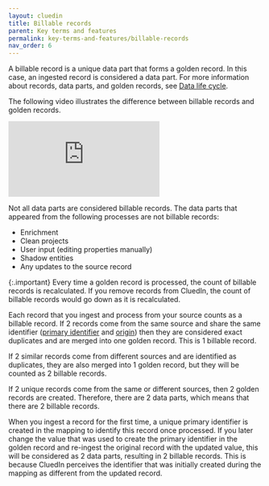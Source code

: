 ```yaml
---
layout: cluedin
title: Billable records
parent: Key terms and features
permalink: key-terms-and-features/billable-records
nav_order: 6
---
```


A billable record is a unique data part that forms a golden record. In this case, an ingested record is considered a data part. For more information about records, data parts, and golden records, see [Data life cycle](/key-terms-and-features/data-life-cycle).

The following video illustrates the difference between billable records and golden records.

<div class="videoFrame">
<iframe src="https://player.vimeo.com/video/928817481?badge=0&amp;autopause=0&amp;player_id=0&amp;app_id=58479" frameborder="0" allow="autoplay; fullscreen; picture-in-picture" title="billable-records-1"></iframe>
</div>

Not all data parts are considered billable records. The data parts that appeared from the following processes are not billable records:

- Enrichment
- Clean projects
- User input (editing properties manually)
- Shadow entities
- Any updates to the source record

{:.important}
Every time a golden record is processed, the count of billable records is recalculated. If you remove records from CluedIn, the count of billable records would go down as it is recalculated.

Each record that you ingest and process from your source counts as a billable record. If 2 records come from the same source and share the same identifier ([primary identifier](/key-terms-and-features/entity-codes) and [origin](/key-terms-and-features/origin)) then they are considered exact duplicates and are merged into one golden record. This is 1 billable record.

If 2 similar records come from different sources and are identified as duplicates, they are also merged into 1 golden record, but they will be counted as 2 billable records.

If 2 unique records come from the same or different sources, then 2 golden records are created. Therefore, there are 2 data parts, which means that there are 2 billable records.

When you ingest a record for the first time, a unique primary identifier is created in the mapping to identify this record once processed. If you later change the value that was used to create the primary identifier in the golden record and re-ingest the original record with the updated value, this will be considered as 2 data parts, resulting in 2 billable records. This is because CluedIn perceives the identifier that was initially created during the mapping as different from the updated record.